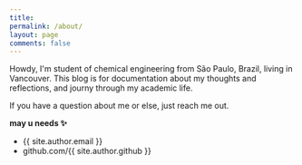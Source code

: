```yaml
---
title: 
permalink: /about/
layout: page
comments: false
---
```


Howdy, I'm student of chemical engineering from São Paulo, Brazil, living in Vancouver. This blog is for documentation about my thoughts and reflections, and journy through my academic life. 

If you have a question about me or else, just reach me out.

**may u needs ✨**

- {{ site.author.email }}
- github.com/{{ site.author.github }}
